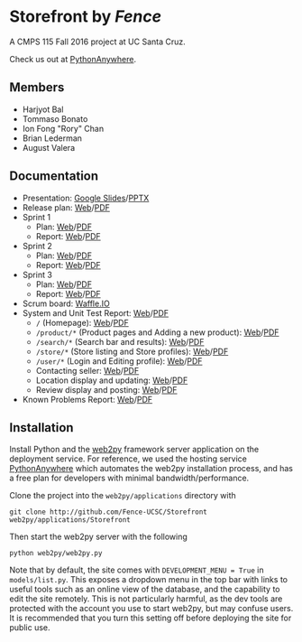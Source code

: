 # Storefront by *Fence*
A CMPS 115 Fall 2016 project at UC Santa Cruz.

Check us out at [PythonAnywhere](https://fence.pythonanywhere.com).

## Members
* Harjyot Bal
* Tommaso Bonato
* Ion Fong "Rory" Chan
* Brian Lederman
* August Valera

## Documentation
* Presentation: [Google Slides](https://docs.google.com/presentation/d/12FC7L3qjBPTURlRjZnUYxmHMhlFeNLSTxkpVp7d3uiE)/[PPTX](docs/Presentation.pptx)
* Release plan: [Web](docs/ReleasePlan.md)/[PDF](https://gitprint.com/Fence-UCSC/Storefront/blob/master/docs/ReleasePlan.md)
* Sprint 1
  * Plan: [Web](docs/Sprint1/Sprint1Plan.md)/[PDF](https://gitprint.com/Fence-UCSC/Storefront/blob/master/docs/Sprint1/Sprint1Plan.md)
  * Report: [Web](docs/Sprint1/Sprint1Report.md)/[PDF](https://gitprint.com/Fence-UCSC/Storefront/blob/master/docs/Sprint1/Sprint1Report.md)
* Sprint 2
  * Plan: [Web](docs/Sprint2/Sprint2Plan.md)/[PDF](https://gitprint.com/Fence-UCSC/Storefront/blob/master/docs/Sprint2/Sprint2Plan.md)
  * Report: [Web](docs/Sprint2/Sprint2Report.md)/[PDF](https://gitprint.com/Fence-UCSC/Storefront/blob/master/docs/Sprint2/Sprint2Report.md)
* Sprint 3
  * Plan: [Web](docs/Sprint3/Sprint3Plan.md)/[PDF](https://gitprint.com/Fence-UCSC/Storefront/blob/master/docs/Sprint3/Sprint3Plan.md)
  * Report: [Web](docs/Sprint3/Sprint3Report.md)/[PDF](https://gitprint.com/Fence-UCSC/Storefront/blob/master/docs/Sprint3/Sprint3Report.md)
* Scrum board: [Waffle.IO](https://waffle.io/Fence-UCSC/Storefront)
* System and Unit Test Report: [Web](docs/SysUnitTestReport.md)/[PDF](https://gitprint.com/Fence-UCSC/Storefront/blob/master/docs/SysUnitTestReport.md)
  * `/` (Homepage): [Web](testing/HomeUnitTest.md)/[PDF](https://gitprint.com/Fence-UCSC/Storefront/blob/master/testing/HomeUnitTest.md)
  * `/product/*` (Product pages and Adding a new product): [Web](testing/ProductUnitTest.md)/[PDF](https://gitprint.com/Fence-UCSC/Storefront/blob/master/testing/ProductUnitTest.md)
  * `/search/*` (Search bar and results): [Web](testing/SearchUnitTest.md)/[PDF](https://gitprint.com/Fence-UCSC/Storefront/blob/master/testing/SearchUnitTest.md)
  * `/store/*` (Store listing and Store profiles): [Web](testing/StoreUnitTest.md)/[PDF](https://gitprint.com/Fence-UCSC/Storefront/blob/master/testing/StoreUnitTest.md)
  * `/user/*` (Login and Editing profile): [Web](testing/LoginUnitTest.md)/[PDF](https://gitprint.com/Fence-UCSC/Storefront/blob/master/testing/LoginUnitTest.md)
  * Contacting seller: [Web](testing/ContactUnitTest.md)/[PDF](https://gitprint.com/Fence-UCSC/Storefront/blob/master/testing/ContactUnitTest.md)
  * Location display and updating: [Web](testing/LocationUnitTest.md)/[PDF](https://gitprint.com/Fence-UCSC/Storefront/blob/master/testing/LocationUnitTest.md)
  * Review display and posting: [Web](testing/ReviewUnitTest.md)/[PDF](https://gitprint.com/Fence-UCSC/Storefront/blob/master/testing/ReviewUnitTest.md)
* Known Problems Report: [Web](docs/KnownProbReport.md)/[PDF](https://gitprint.com/Fence-UCSC/Storefront/blob/master/docs/KnownProbReport.md)

## Installation
Install Python and the [web2py](http://github.com/web2py/web2py) framework server application on the deployment service. For reference, we used the hosting service [PythonAnywhere](http://pythonanywhere.com) which automates the web2py installation process, and has a free plan for developers with minimal bandwidth/performance.

Clone the project into the `web2py/applications` directory with 
```
git clone http://github.com/Fence-UCSC/Storefront web2py/applications/Storefront
```

Then start the web2py server with the following
```
python web2py/web2py.py
```

Note that by default, the site comes with `DEVELOPMENT_MENU = True` in `models/list.py`. This exposes a dropdown menu in the top bar with links to useful tools such as an online view of the database, and the capability to edit the site remotely. This is not particularly harmful, as the dev tools are protected with the account you use to start web2py, but may confuse users. It is recommended that you turn this setting off before deploying the site for public use.
